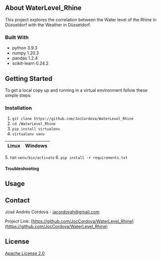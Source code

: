 <!-- ABOUT THE PROJECT -->
## About WaterLevel_Rhine

This project explores the correlation between the Water level of the Rhine in Düsseldorf with the Weather in Düsseldorf.


### Built With

* python 3.9.3
* numpy 1.20.3
* pandas 1.2.4
* scikit-learn 0.24.2

<!-- GETTING STARTED -->
## Getting Started

To get a local copy up and running in a virtual environment follow these simple steps:

### Installation

1. `git clone https://github.com/JocCordova/WaterLevel_Rhine`
2. `cd /WaterLevel_Rhine`
3. `pip install virtualenv` 
4. `virtualenv venv` 

Linux|Windows
-----|----
5\. run `venv/bin/activate`
6\. `pip install -r requirements.txt`

#### Troubleshooting


<!-- USAGE EXAMPLES -->
## Usage


<!-- CONTACT -->
## Contact

José Andrés Cordova - jacordovah@gmail.com

Project Link: [https://github.com/JocCordova/WaterLevel_Rhine](https://github.com/JocCordova/WaterLevel_Rhine)

<!-- LICENSE -->
## License

[Apache License 2.0](https://choosealicense.com/licenses/apache-2.0//)

